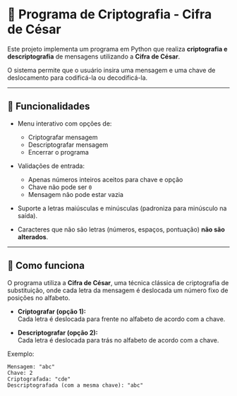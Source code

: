 # 🔐 Programa de Criptografia - Cifra de César  

Este projeto implementa um programa em Python que realiza **criptografia e descriptografia** de mensagens utilizando a **Cifra de César**.  

O sistema permite que o usuário insira uma mensagem e uma chave de deslocamento para codificá-la ou decodificá-la.  

---

## 📌 Funcionalidades  

- Menu interativo com opções de:
  - Criptografar mensagem  
  - Descriptografar mensagem  
  - Encerrar o programa  

- Validações de entrada:
  - Apenas números inteiros aceitos para chave e opção  
  - Chave não pode ser `0`  
  - Mensagem não pode estar vazia  

- Suporte a letras maiúsculas e minúsculas (padroniza para minúsculo na saída).  
- Caracteres que não são letras (números, espaços, pontuação) **não são alterados**.  

---

## 📖 Como funciona  

O programa utiliza a **Cifra de César**, uma técnica clássica de criptografia de substituição, onde cada letra da mensagem é deslocada um número fixo de posições no alfabeto.  

- **Criptografar (opção 1):**  
  Cada letra é deslocada para frente no alfabeto de acordo com a chave.  

- **Descriptografar (opção 2):**  
  Cada letra é deslocada para trás no alfabeto de acordo com a chave.  

Exemplo:  
```text
Mensagem: "abc"
Chave: 2
Criptografada: "cde"
Descriptografada (com a mesma chave): "abc"
